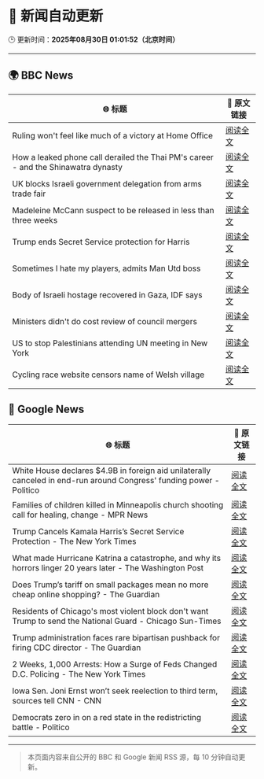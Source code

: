 # 🧠 新闻自动更新

🕒 更新时间：**2025年08月30日 01:01:52（北京时间）**

---

## 🌍 BBC News

| 🌐 标题 | 🔗 原文链接 |
|--------|-------------|
| Ruling won't feel like much of a victory at Home Office | [阅读全文](https://www.bbc.com/news/articles/c7vlpdqeg4qo?at_medium=RSS&at_campaign=rss) |
| How a leaked phone call derailed the Thai PM's career - and the Shinawatra dynasty | [阅读全文](https://www.bbc.com/news/articles/cdrkvy2pn87o?at_medium=RSS&at_campaign=rss) |
| UK blocks Israeli government delegation from arms trade fair | [阅读全文](https://www.bbc.com/news/articles/cvgpxwy2lkwo?at_medium=RSS&at_campaign=rss) |
| Madeleine McCann suspect to be released in less than three weeks | [阅读全文](https://www.bbc.com/news/articles/c2063n085d1o?at_medium=RSS&at_campaign=rss) |
| Trump ends Secret Service protection for Harris | [阅读全文](https://www.bbc.com/news/articles/c04r073nxz5o?at_medium=RSS&at_campaign=rss) |
| Sometimes I hate my players, admits Man Utd boss | [阅读全文](https://www.bbc.com/sport/football/articles/ckgley33q3ro?at_medium=RSS&at_campaign=rss) |
| Body of Israeli hostage recovered in Gaza, IDF says | [阅读全文](https://www.bbc.com/news/articles/crlzyne9jl2o?at_medium=RSS&at_campaign=rss) |
| Ministers didn't do cost review of council mergers | [阅读全文](https://www.bbc.com/news/articles/cj9wxnlnrxdo?at_medium=RSS&at_campaign=rss) |
| US to stop Palestinians attending UN meeting in New York | [阅读全文](https://www.bbc.com/news/articles/cjdym32z9v7o?at_medium=RSS&at_campaign=rss) |
| Cycling race website censors name of Welsh village | [阅读全文](https://www.bbc.com/news/articles/c62nyzz4eveo?at_medium=RSS&at_campaign=rss) |

## 📰 Google News

| 🌐 标题 | 🔗 原文链接 |
|--------|-------------|
| White House declares $4.9B in foreign aid unilaterally canceled in end-run around Congress' funding power - Politico | [阅读全文](https://news.google.com/rss/articles/CBMi0AFBVV95cUxPcnRYTlI3WS1leEdHS2dNbldSSWtkQkJvOXAtQmhMcllXU1M2Qmo5U2FiNU1icDdIS29NdU9oZUJVTEN3ckRnRk10VWMtTDFacjR4SmFDejVzbmtxWUp2U0FSaE5qRmtwLTRzdUJtbU5INVJYOHNvRVdiMEc5bjA4TkNXekV6T19OVTZqeVlLOGJvcEk1YUNQazlFQmNrU3lWZnh1R2x3V25JY1YtNlFxeExGZ1R4VmdSUjNRb2pibjJoMUNaM2dpWDJHQUVPcVI4?oc=5) |
| Families of children killed in Minneapolis church shooting call for healing, change - MPR News | [阅读全文](https://news.google.com/rss/articles/CBMirgFBVV95cUxPbGFzOWhiNG91amJ1Sm54Q0lZQVVpXzE5ZG1MYzRZWGR3MzNySjNwWXM3RVM0Rk9hQS11dENmeURndHFkRUhPSXlZSUZBRV9DT1ZVLUpFYkJOcnJhNVZtUVV0c2cxM0dsM2RPSzYxaEs1ckktVHpMRXdGb3hXVExqaDR2bHkxMmlRUTJxbTh2cWl2ci1qdHlrSVpuYWpZSEkzOHFRamV5NUZNa1B3Wnc?oc=5) |
| Trump Cancels Kamala Harris’s Secret Service Protection - The New York Times | [阅读全文](https://news.google.com/rss/articles/CBMihwFBVV95cUxNRjRDUXAwbDUzNmduWWdwaUZpeTgydkp0a2U2MFpfaWdSMWVLZTdzVXMxcUtDeE5BTkd6NWtVemt3c0NhamNWa3h5LUc3UXZfSW5UOWR2dVRHWW1uTUJGQ1VybU42S0xackhBcUhBLUg5NG16M1BfSjVGNXlEcnlCYW9kcDZHZjg?oc=5) |
| What made Hurricane Katrina a catastrophe, and why its horrors linger 20 years later - The Washington Post | [阅读全文](https://news.google.com/rss/articles/CBMigwFBVV95cUxQNHVwdGVuZEFZVHRuMm9FRnFLNHkwLTBwN1hEa2Y5TGdrTTZFbGFMSVJfSy1UcHlyakpOM2JKV2xwTnhseGhkRlJEblcxYXk4UHQzWXdnNEtJclowSEJqN1FPeWNVemFyeGhJa3lwS19ERXA5NTY2aU04bUlfTXIzS1lrUQ?oc=5) |
| Does Trump’s tariff on small packages mean no more cheap online shopping? - The Guardian | [阅读全文](https://news.google.com/rss/articles/CBMijwFBVV95cUxONUVTWl9fMEpMUmdoSzFMLTFmMUlCZE5SdHJhZnF0dGFUdUZiNDZjZmxoT3FpSUd4UUJLanFSS3pISERKVTZPZURpWEdzVjBpdVgtcVY4TTFzWmZXbzhYZFJsQW1BZHF3dDEwSVlsdS1hMEtPUzRibWsyWnM0dDJQRFhNc3N2UWJVc2dJel9jZw?oc=5) |
| Residents of Chicago's most violent block don't want Trump to send the National Guard - Chicago Sun-Times | [阅读全文](https://news.google.com/rss/articles/CBMizwFBVV95cUxOdnFtSGJ6S0E2YlZ5YU5DYldxZi1tdEIxeVlEWENlRG5qaE44V3Vhck5MMFRZX0Z1Ym5vT282SHdHczdKeXpoSEdHaENqcEhYTldkTTY0RVA0WktvUk1GRzNXeFNVdFFMLS1idWlhdEVPODdqcVNjS0F2emNTZ2FwQW1YMVVyYVl2OTIxMTN2eDZJdFo2N3UyRXR6YmJzVVRybWpHZ1lMak5YYjFGU0g3ZDdjQWs5OE1IMjJGano4RFA4YmdpN0syaGJEb1dCY1k?oc=5) |
| Trump administration faces rare bipartisan pushback for firing CDC director - The Guardian | [阅读全文](https://news.google.com/rss/articles/CBMikAFBVV95cUxQdC1yMTFkZDNicnZPSkhicUZGN0pQSGFfeE9KTG1WcW00djQzN0JZSDhyU0poNEJIZEdINmluQUV4VFVPeFVHRnJlVDZrS0FOLWM5N0RpV3lNSlp5VFk1T3NVSXI0bFZtYTcyYUNuY2x2b1ZPR0U0dU1KLThNajUyTWVoekktWTJtNXRPN09nOUU?oc=5) |
| 2 Weeks, 1,000 Arrests: How a Surge of Feds Changed D.C. Policing - The New York Times | [阅读全文](https://news.google.com/rss/articles/CBMijwFBVV95cUxNckRsR0NhNjJYTnJLTlNsaWhMdXhmNnZXY1RFR3RqVFkxMjhLeWVjTUJQZnllY2hpNDhkM0h2ZHpNbS04Yi1xMDl0MUhsT0t3TU0zUXYtN1VveVdNZXh1bkgxUGFKYXdnTFdqbW9FdGhtNm1hRjRvbkNlRURWbFZ2eG9SUFY0Sk5hckNQTnFVdw?oc=5) |
| Iowa Sen. Joni Ernst won’t seek reelection to third term, sources tell CNN - CNN | [阅读全文](https://news.google.com/rss/articles/CBMib0FVX3lxTE85cmUxenl0eHc5U1R3SFU5TlNtenhnZ3p3alRnVUM4T2FPUEVLZExzUkNBMkhtemRFT2pfdGxOUmNack5zMkRXS0MwVGlmTGlUVkN1Tld2RjlIMGhyVWJjNjY5NnlsSVVsTVZQc21Yaw?oc=5) |
| Democrats zero in on a red state in the redistricting battle - Politico | [阅读全文](https://news.google.com/rss/articles/CBMimgFBVV95cUxORW44UnM5RThwSHVqc09fbUNoNW1xaVFfb2NXeDBXQ0Q5TGc2RmstTmo5NFp1cmVmdE9JWnBUR3NCQnZ3dlhHWE1uQk5hWlJGbXNJQUozV0U3VGpTYzcwWXpGTXBtYktLT0lEc1VGZDY0dnJNRFZZOWJyc3NvbXg4Y1lBdDZuTjZoR1hfNkRaWEduS2xJb0FUT3dB?oc=5) |

---
> 本页面内容来自公开的 BBC 和 Google 新闻 RSS 源，每 10 分钟自动更新。
